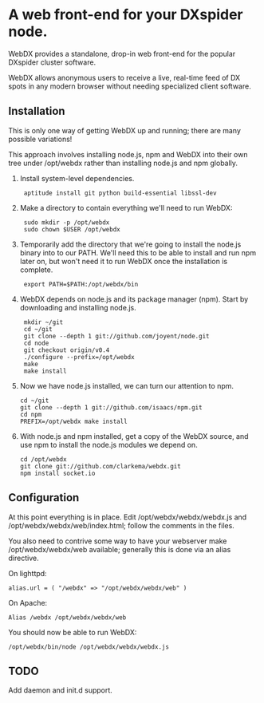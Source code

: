 A web front-end for your DXspider node.
=======================================

WebDX provides a standalone, drop-in web front-end for the popular DXspider
cluster software.

WebDX allows anonymous users to receive a live, real-time feed of DX spots
in any modern browser without needing specialized client software.

Installation
------------

This is only one way of getting WebDX up and running; there are many
possible variations!

This approach involves installing node.js, npm and
WebDX into their own tree under /opt/webdx rather than installing
node.js and npm globally.

1. Install system-level dependencies.


        aptitude install git python build-essential libssl-dev


2. Make a directory to contain everything we'll need to run WebDX:

        sudo mkdir -p /opt/webdx
        sudo chown $USER /opt/webdx

3. Temporarily add the directory that we're going to install the node.js
   binary into to our PATH.  We'll need this to be able to install and
   run npm later on, but won't need it to run WebDX once the
   installation is complete.

        export PATH=$PATH:/opt/webdx/bin

4. WebDX depends on node.js and its package manager (npm).  Start by
   downloading and installing node.js.

        mkdir ~/git
        cd ~/git
        git clone --depth 1 git://github.com/joyent/node.git
        cd node
        git checkout origin/v0.4
        ./configure --prefix=/opt/webdx
        make
        make install

4.  Now we have node.js installed, we can turn our attention to npm.

        cd ~/git
        git clone --depth 1 git://github.com/isaacs/npm.git
        cd npm
        PREFIX=/opt/webdx make install

5.  With node.js and npm installed, get a copy of the WebDX source,
    and use npm to install the node.js modules we depend on.

        cd /opt/webdx
        git clone git://github.com/clarkema/webdx.git
        npm install socket.io

Configuration
-------------

At this point everything is in place.  Edit /opt/webdx/webdx/webdx.js
and /opt/webdx/webdx/web/index.html; follow the comments in the files.

You also need to contrive some way to have your webserver make
/opt/webdx/webdx/web available; generally this is done via an alias
directive.

On lighttpd:

    alias.url = ( "/webdx" => "/opt/webdx/webdx/web" )

On Apache:

    Alias /webdx /opt/webdx/webdx/web

You should now be able to run WebDX:

    /opt/webdx/bin/node /opt/webdx/webdx/webdx.js

TODO
----

Add daemon and init.d support.
